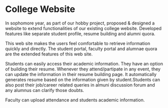 # College Website

In sophomore year, as part of our hobby project, proposed & designed a website to extend functionalities of our existing college website. Developed features like separate student profile, resume building and alumni quora.

This web site makes the users feel comfortable to retrieve information quickly and directly. The student portal, faculty portal and alumnae quora are the extended features of this web site.

Students can easily access their academic information. They have an option of building their resume. Whenever they attend/partipate in any event, they can update the information in their resume building page. It automatically generates resume based on the information given by student.Students can also post their job/career related queries in almuni discussion forum and any alumnus can clarify those doubts.

Faculty can upload attendance and students academic information.  